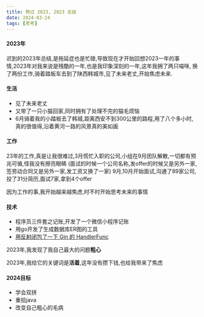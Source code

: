 ```yaml
---
title: 熬过 2023, 2023 总结
date: 2024-03-24
tags: [思考]
---
```


[//]: # (### <center> 熬过 2023, 2023 总结 </center>)


#### 2023年

迟到的2023年总结,是拖延症也是忙碌,导致现在才开始回想2023一年的事情,2023年对我来说是残酷的一年,也是我印象深刻的一年,这年我拥了两只喵咪,
换了两份工作,骑着踏板车去到了陕西韩城市,见了未来老丈,开始焦虑未来.


#### 生活

- 见了未来老丈
- 又带了一只小猫回家,同时拥有了处理不完的猫毛烦恼
- 6月骑着我的小踏板去了韩城,距离西安不到300公里的路程,用了八个多小时,真的很值得,沿着黄河一路的风景真的美如画

#### 工作

23年的工作,真是让我很难过,3月慌忙入职的公司,小组在9月团队解散,一切都有预兆可循,怪我没有擦亮眼睛
(面试的时候一个公司名称,发offer的时候又是另外一家,签劳动合同又是另外一家,发工资又换了一家)
9月,10月开始面试,沟通了89家公司,投了31分简历,面试7家,拿到4个offer

因为工作的事,我开始越来越焦虑,时不时开始思考未来的事情

#### 技术

- 程序员三件套之记账,开发了一个微信小程序记账
- 用go开发了生成数据库ER图的工具
- [用反射闭包了一下 Gin 的 HandlerFunc](https://maocat.cc/2023/03/06/blog/golang/gin_handlefunc)


2023年,我发现了我自己最大的问题**粗心**

2023年,我给它的关键词是**活着**,这年没有攒下钱,也给我带来了焦虑

#### 2024目标

- 学会双拼
- 重拾java
- 改变自己粗心的毛病